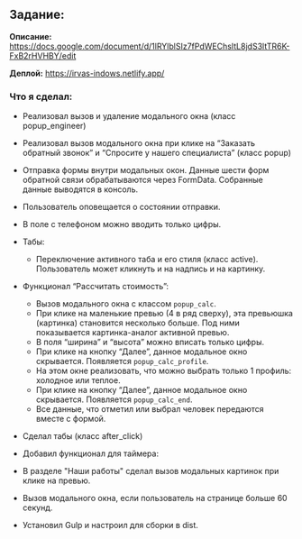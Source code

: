 ## Задание:

**Описание:** https://docs.google.com/document/d/1lRYlblSIz7fPdWEChsItL8jdS3ltTR6K-FxB2rHVHBY/edit

**Деплой:** https://irvas-indows.netlify.app/

### Что я сделал:

- Реализовал вызов и удаление модального окна (класс popup_engineer)

- Реализовал вызов модального окна при клике на “Заказать обратный звонок” и “Спросите у нашего специалиста” (класс popup)

- Отправка формы внутри модальных окон. Данные шести форм обратной связи обрабатываются через FormData. Собранные данные выводятся в консоль.
 - Пользователь оповещается о состоянии отправки.
 - В поле с телефоном можно вводить только цифры.

- Табы:
  - Переключение активного таба и его стиля (класс active). Пользователь может кликнуть и на надпись и на картинку.

- Функционал “Рассчитать стоимость”:
  - Вызов модального окна с классом `popup_calc`.
  - При клике на маленькие превью (4 в ряд сверху), эта превьюшка (картинка) становится несколько больше. Под ними показывается картинка-аналог активной превью.
  - В поля “ширина” и “высота” можно вписать только цифры.
  - При клике на кнопку “Далее”, данное модальное окно скрывается. Появляется `popup_calc_profile`.
  - На этом окне реализовать, что можно выбрать только 1 профиль: холодное или теплое.
  - При клике на кнопку “Далее”, данное модальное окно скрывается. Появляется `popup_calc_end`.
  - Все данные, что отметил или выбрал человек передаются вместе с формой.


- Сделал табы (класс after_click)

- Добавил функционал для таймера:

- В разделе "Наши работы" сделал вызов модальных картинок при клике на превью.

- Вызов модального окна, если пользователь на странице больше 60 секунд.

- Установил Gulp и настроил для сборки в dist.
